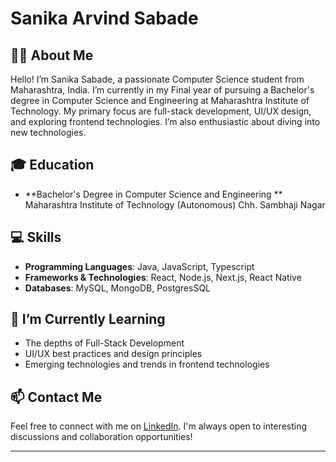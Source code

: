 # Sanika Arvind Sabade 

## 🙍‍♀️ About Me

Hello! I’m Sanika Sabade, a passionate Computer Science student from Maharashtra, India. I’m currently in my Final year of pursuing a Bachelor's degree in Computer Science and Engineering at Maharashtra Institute of Technology. My primary focus are full-stack development, UI/UX design, and exploring frontend technologies. I’m also enthusiastic about diving into new technologies.

## 🎓 Education

- **Bachelor's Degree in Computer Science and Engineering **  
  Maharashtra Institute of Technology (Autonomous) Chh. Sambhaji Nagar

## 💻 Skills

- **Programming Languages**: Java, JavaScript, Typescript
- **Frameworks & Technologies**: React, Node.js, Next.js, React Native 
- **Databases**: MySQL, MongoDB, PostgresSQL

## 🌱 I’m Currently Learning

- The depths of Full-Stack Development
- UI/UX best practices and design principles
- Emerging technologies and trends in frontend technologies

## 📫 Contact Me

Feel free to connect with me on [LinkedIn](www.linkedin.com/in/sanika-sabade-2b0696261). I'm always open to interesting discussions and collaboration opportunities!

---
